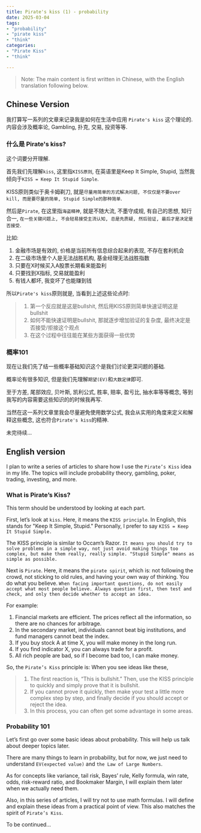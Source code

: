 ```yaml
---
title: Pirate's kiss (1) - probability
date: 2025-03-04
tags:
- "probability"
- "pirate kiss"
- "think"
categories:
- "Pirate Kiss"
- "think"

---
```


> Note: The main content is first written in Chinese, with the English translation following below.

## Chinese Version

我打算写一系列的文章来记录我是如何在生活中应用 `Pirate's kiss` 这个理论的. 内容会涉及概率论, Gambling, 扑克, 交易, 投资等等.

### 什么是 Pirate's kiss?

这个词要分开理解.

首先我们先理解`kiss`, 这里指`KISS原则`, 在英语里是Keep It Simple, Stupid, 当然我倾向于`KISS = Keep It Stupid Simple`.

KISS原则类似于奥卡姆剃刀, 就是`尽量用简单的方式解决问题, 不仅仅是不要over kill, 而是要尽量的简单, Stupid Simple的那种简单`.

然后是`Pirate`, 在这里指`海盗精神`, 就是不随大流, 不墨守成规, 有自己的思想, 知行合一, `在一些关键问题上, 不会轻易接受主流认知, 总是先质疑, 然后验证, 最后才是决定是否接受`.

比如:

1. 金融市场是有效的, 价格是当前所有信息综合起来的表现, 不存在套利机会
2. 在二级市场里个人是无法战胜机构, 基金经理无法战胜指数
3. 只要在X时候买入A股票长期看来能盈利
4. 只要找到X指标, 交易就能盈利
5. 有钱人都坏, 我变坏了也能赚到钱

所以`Pirate's kiss`原则就是, 当看到上述这些论点时:

> 1. 第一个反应就是这是bullshit, 然后用KISS原则简单快速证明这是bullshit
> 2. 如何不能快速证明是bullshit, 那就逐步增加验证的复杂度, 最终决定是否接受/拒接这个观点
> 3. 在这个过程中往往能在某些方面获得一些优势

### 概率101

现在让我们先了结一些概率基础知识这个是我们讨论更深问题的基础.

概率论有很多知识, 但是我们先理解`期望(EV)`和`大数定律`即可.

至于方差, 尾部效应, 贝叶斯, 凯利公式, 胜率, 赔率, 盈亏比, 抽水率等等概念, 等到我写的内容需要这些知识的的时候我再写.

当然在这一系列文章里我会尽量避免使用数学公式, 我会从实用的角度来定义和解释这些概念, 这也符合`Pirate's kiss`的精神.


未完待续...

## English version

I plan to write a series of articles to share how I use the `Pirate’s Kiss` idea in my life. The topics will include probability theory, gambling, poker, trading, investing, and more.

### What is Pirate’s Kiss?

This term should be understood by looking at each part.

First, let’s look at `kiss`. Here, it means the `KISS principle`. In English, this stands for "Keep It Simple, Stupid." Personally, I prefer to say `KISS = Keep It Stupid Simple.`

The KISS principle is similar to Occam’s Razor. `It means you should try to solve problems in a simple way, not just avoid making things too complex, but make them really, really simple. "Stupid Simple" means as simple as possible.`

Next is `Pirate`. Here, it means the `pirate spirit`, which is: not following the crowd, not sticking to old rules, and having your own way of thinking. You do what you believe. `When facing important questions, do not easily accept what most people believe. Always question first, then test and check, and only then decide whether to accept an idea.`

For example:

1. Financial markets are efficient. The prices reflect all the information, so there are no chances for arbitrage.
2. In the secondary market, individuals cannot beat big institutions, and fund managers cannot beat the index.
3. If you buy stock A at time X, you will make money in the long run.
4. If you find indicator X, you can always trade for a profit.
5. All rich people are bad, so if I become bad too, I can make money.

So, the `Pirate’s Kiss` principle is: When you see ideas like these,

> 1. The first reaction is, “This is bullshit.” Then, use the KISS principle to quickly and simply prove that it is bullshit.
> 2. If you cannot prove it quickly, then make your test a little more complex step by step, and finally decide if you should accept or reject the idea.
> 3. In this process, you can often get some advantage in some areas.

### Probability 101

Let’s first go over some basic ideas about probability. This will help us talk about deeper topics later.

There are many things to learn in probability, but for now, we just need to understand `EV(expected value)` and `the Law of Large Numbers`.

As for concepts like variance, tail risk, Bayes’ rule, Kelly formula, win rate, odds, risk-reward ratio, and Bookmaker Margin, I will explain them later when we actually need them.

Also, in this series of articles, I will try not to use math formulas. I will define and explain these ideas from a practical point of view. This also matches the spirit of `Pirate’s Kiss`.


To be continued...
